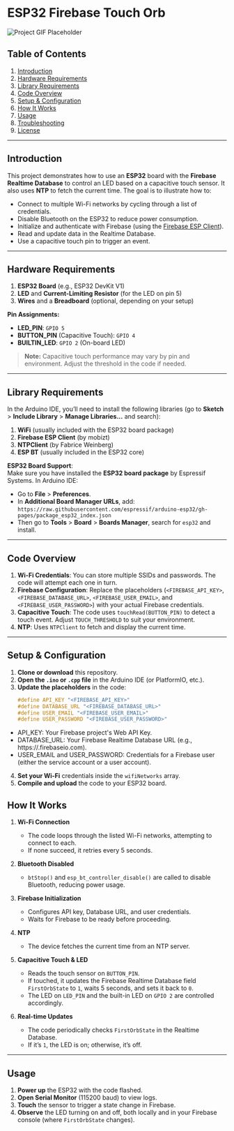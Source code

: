 # ESP32 Firebase Touch Orb

![Project GIF Placeholder](./orbs.gif)

## Table of Contents
1. [Introduction](#introduction)
2. [Hardware Requirements](#hardware-requirements)
3. [Library Requirements](#library-requirements)
4. [Code Overview](#code-overview)
5. [Setup & Configuration](#setup--configuration)
6. [How It Works](#how-it-works)
7. [Usage](#usage)
8. [Troubleshooting](#troubleshooting)
9. [License](#license)

---

## Introduction
This project demonstrates how to use an **ESP32** board with the **Firebase Realtime Database** to control an LED based on a capacitive touch sensor. It also uses **NTP** to fetch the current time. The goal is to illustrate how to:

- Connect to multiple Wi-Fi networks by cycling through a list of credentials.
- Disable Bluetooth on the ESP32 to reduce power consumption.
- Initialize and authenticate with Firebase (using the [Firebase ESP Client](https://github.com/mobizt/Firebase-ESP-Client)).
- Read and update data in the Realtime Database.
- Use a capacitive touch pin to trigger an event.

---

## Hardware Requirements
1. **ESP32 Board** (e.g., ESP32 DevKit V1)
2. **LED** and **Current-Limiting Resistor** (for the LED on pin 5)
3. **Wires** and a **Breadboard** (optional, depending on your setup)

**Pin Assignments:**
- **LED_PIN**: `GPIO 5`
- **BUTTON_PIN** (Capacitive Touch): `GPIO 4`
- **BUILTIN_LED**: `GPIO 2` (On-board LED)

> **Note:** Capacitive touch performance may vary by pin and environment. Adjust the threshold in the code if needed.

---

## Library Requirements
In the Arduino IDE, you’ll need to install the following libraries (go to **Sketch** > **Include Library** > **Manage Libraries...** and search):

1. **WiFi** (usually included with the ESP32 board package)
2. **Firebase ESP Client** (by mobizt)
3. **NTPClient** (by Fabrice Weinberg)
4. **ESP BT** (usually included in the ESP32 core)

**ESP32 Board Support**:  
Make sure you have installed the **ESP32 board package** by Espressif Systems. In Arduino IDE:
- Go to **File** > **Preferences**.
- In **Additional Board Manager URLs**, add:  
  `https://raw.githubusercontent.com/espressif/arduino-esp32/gh-pages/package_esp32_index.json`
- Then go to **Tools** > **Board** > **Boards Manager**, search for `esp32` and install.

---

## Code Overview
1. **Wi-Fi Credentials**: You can store multiple SSIDs and passwords. The code will attempt each one in turn.
2. **Firebase Configuration**: Replace the placeholders (`<FIREBASE_API_KEY>`, `<FIREBASE_DATABASE_URL>`, `<FIREBASE_USER_EMAIL>`, and `<FIREBASE_USER_PASSWORD>`) with your actual Firebase credentials.
3. **Capacitive Touch**: The code uses `touchRead(BUTTON_PIN)` to detect a touch event. Adjust `TOUCH_THRESHOLD` to suit your environment.
4. **NTP**: Uses `NTPClient` to fetch and display the current time.

---

## Setup & Configuration
1. **Clone or download** this repository.
2. **Open the `.ino` or `.cpp` file** in the Arduino IDE (or PlatformIO, etc.).
3. **Update the placeholders** in the code:
   ```cpp
   #define API_KEY "<FIREBASE_API_KEY>"
   #define DATABASE_URL "<FIREBASE_DATABASE_URL>"
   #define USER_EMAIL "<FIREBASE_USER_EMAIL>"
   #define USER_PASSWORD "<FIREBASE_USER_PASSWORD>"
    ```
- API_KEY: Your Firebase project's Web API Key.
- DATABASE_URL: Your Firebase Realtime Database URL (e.g., https://<your-project>.firebaseio.com).
- USER_EMAIL and USER_PASSWORD: Credentials for a Firebase user (either the service account or a user account).
4. **Set your Wi-Fi** credentials inside the `wifiNetworks` array.
5. **Compile and upload** the code to your ESP32 board.


## How It Works

1. **Wi-Fi Connection**  
   - The code loops through the listed Wi-Fi networks, attempting to connect to each.  
   - If none succeed, it retries every 5 seconds.

2. **Bluetooth Disabled**  
   - `btStop()` and `esp_bt_controller_disable()` are called to disable Bluetooth, reducing power usage.

3. **Firebase Initialization**  
   - Configures API key, Database URL, and user credentials.  
   - Waits for Firebase to be ready before proceeding.

4. **NTP**  
   - The device fetches the current time from an NTP server.

5. **Capacitive Touch & LED**  
   - Reads the touch sensor on `BUTTON_PIN`.  
   - If touched, it updates the Firebase Realtime Database field `FirstOrbState` to `1`, waits 5 seconds, and sets it back to `0`.  
   - The LED on `LED_PIN` and the built-in LED on `GPIO 2` are controlled accordingly.

6. **Real-time Updates**  
   - The code periodically checks `FirstOrbState` in the Realtime Database.  
   - If it’s `1`, the LED is on; otherwise, it’s off.

---

## Usage

1. **Power up** the ESP32 with the code flashed.  
2. **Open Serial Monitor** (115200 baud) to view logs.  
3. **Touch** the sensor to trigger a state change in Firebase.  
4. **Observe** the LED turning on and off, both locally and in your Firebase console (where `FirstOrbState` changes).


